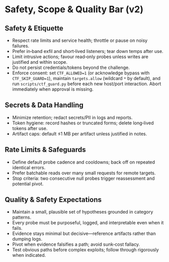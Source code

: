 # Safety, Scope & Quality Bar (v2)

## Safety & Etiquette
- Respect rate limits and service health; throttle or pause on noisy failures.
- Prefer in‑band exfil and short‑lived listeners; tear down temps after use.
- Limit intrusive actions; favour read‑only probes unless writes are justified and within scope.
- Do not persist credentials/tokens beyond the challenge.
- Enforce consent: set `CTF_ALLOWED=1` (or acknowledge bypass with `CTF_SKIP_GUARD=1`), maintain `targets.allow` (wildcard `*` by default), and run `scripts/ctf_guard.py` before each new host/port interaction. Abort immediately when approval is missing.

## Secrets & Data Handling
- Minimize retention; redact secrets/PII in logs and reports.
- Token hygiene: record hashes or truncated forms; delete long‑lived tokens after use.
- Artifact caps: default ≤1 MB per artifact unless justified in notes.

## Rate Limits & Safeguards
- Define default probe cadence and cooldowns; back off on repeated identical errors.
- Prefer batchable reads over many small requests for remote targets.
- Stop criteria: two consecutive null probes trigger reassessment and potential pivot.

## Quality & Safety Expectations
- Maintain a small, plausible set of hypotheses grounded in category patterns.
- Every probe must be purposeful, logged, and interpretable even when it fails.
- Evidence stays minimal but decisive—reference artifacts rather than dumping logs.
- Pivot when evidence falsifies a path; avoid sunk‑cost fallacy.
- Test obvious paths before complex exploits; follow through rigorously when indicated.
